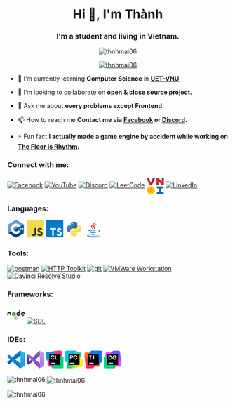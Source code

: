 <h1 align="center">Hi 👋, I'm Thành</h1>
<h3 align="center">I'm a student and living in Vietnam.</h3>

<p align="center"> <img src="https://komarev.com/ghpvc/?username=thnhmai06&label=Profile%20views&color=0e75b6&style=flat-square" alt="thnhmai06" /> </p>
<p align="center"> <a href="https://github.com/ryo-ma/github-profile-trophy"><img src="https://github-profile-trophy.vercel.app/?username=thnhmai06&theme=radical&row=1" alt="thnhmai06" /></a> </p>

- 🌱 I’m currently learning **Computer Science** in [**UET-VNU**](https://uet.vnu.edu.vn/).

- 👯 I’m looking to collaborate on **open & close source project.**

- 💬 Ask me about **every problems except Frontend.**

- 📫 How to reach me **Contact me via [Facebook](https://www.facebook.com/thnhmai06) or [Discord](https://discord.com/users/384282911479693313).**

- ⚡ Fun fact **I actually made a game engine by accident while working on [The Floor is Rhythm](https://youtu.be/1eFJ12o5hNc).**

<h3 align="left">Connect with me:</h3>
<p align="left">
<a href="https://fb.com/thnhmai06" target="blank"><img align="center" src="https://upload.wikimedia.org/wikipedia/commons/thumb/b/b9/2023_Facebook_icon.svg/2048px-2023_Facebook_icon.svg.png" alt="Facebook" height="40" width="40" /></a>
<a href="https://www.youtube.com/@thnhmai06" target="blank"><img align="center" src="https://upload.wikimedia.org/wikipedia/commons/e/ef/Youtube_logo.png"  height="40" width="40" alt="YouTube" /></a>
<a href="https://discord.com/users/384282911479693313" target="blank"><img align="center" src="https://cdn-icons-png.flaticon.com/512/5968/5968756.png" alt="Discord" height="40" width="40" /></a>
<a href="https://www.leetcode.com/thnhmai06" target="blank"><img align="center" src="https://leetcode.com/static/images/LeetCode_logo_rvs.png" height="40" width="40" alt="LeetCode"/></a>
<a href="https://oj.vnoi.info/user/MaiThanh1342" target="blank"><img align="center" src="bin/vnoi.png" alt="VNOI" height="40" width="40" /></a>
<a href="https://www.linkedin.com/in/thnhmai06/" target="blank"><img align="center" src="https://upload.wikimedia.org/wikipedia/commons/thumb/c/ca/LinkedIn_logo_initials.png/500px-LinkedIn_logo_initials.png" alt="LinkedIn" height="40" width="40" /></a>
</p>

<h3 align="left">Languages:</h3>
<p align="left">
<a href="https://cplusplus.com/" target="_blank" rel="noreferrer"><img src="https://raw.githubusercontent.com/devicons/devicon/master/icons/cplusplus/cplusplus-original.svg" alt="cplusplus" width="40" height="40"/></a>
<a href="https://developer.mozilla.org/docs/Web/JavaScript" target="_blank" rel="noreferrer"><img src="https://raw.githubusercontent.com/devicons/devicon/master/icons/javascript/javascript-original.svg" alt="javascript" width="40" height="40"/></a>
<a href="https://www.typescriptlang.org/" target="_blank" rel="noreferrer"><img src="https://raw.githubusercontent.com/devicons/devicon/master/icons/typescript/typescript-original.svg" alt="typescript" width="40" height="40"/></a>
<a href="https://www.python.org" target="_blank" rel="noreferrer"><img src="https://raw.githubusercontent.com/devicons/devicon/master/icons/python/python-original.svg" alt="python" width="40" height="40"/></a>
<a href="https://www.java.com/" target="_blank" rel="noreferrer"><img src="https://raw.githubusercontent.com/devicons/devicon/master/icons/java/java-original.svg" alt="java" width="40" height="40"/></a>
</p>

<h3 align="left">Tools:</h3>
<p align="left">
<a href="https://postman.com" target="_blank" rel="noreferrer"><img src="https://www.vectorlogo.zone/logos/getpostman/getpostman-icon.svg" alt="postman" width="40" height="40"/></a>
<a href="https://httptoolkit.com/" target="_blank" rel="noreferrer"><img src="https://avatars.githubusercontent.com/u/39777515?s=280&v=4" alt="HTTP Toolkit" width="40" height="40"/></a>
<a href="https://git-scm.com/" target="_blank" rel="noreferrer"><img src="https://www.vectorlogo.zone/logos/git-scm/git-scm-icon.svg" alt="git" width="40" height="40"/></a> 
<a href="https://www.vmware.com/products/workstation-pro.html" target="_blank" rel="noreferrer"><img src="https://upload.wikimedia.org/wikipedia/commons/thumb/5/5a/Vmware_workstation_16_icon.svg/1200px-Vmware_workstation_16_icon.svg.png" alt="VMWare Workstation" width="40" height="40"/></a>
<a href="https://www.blackmagicdesign.com/products/davinciresolve/" target="_blank" rel="noreferrer"><img src="https://upload.wikimedia.org/wikipedia/commons/4/4d/DaVinci_Resolve_Studio.png" alt="Davinci Resolve Studio" width="40" height="40"/></a>
</p>

<h3 align="left">Frameworks:</h3>
<p align="left">
<a href="https://nodejs.org" target="_blank" rel="noreferrer"><img src="https://raw.githubusercontent.com/devicons/devicon/master/icons/nodejs/nodejs-original-wordmark.svg" alt="nodejs" width="40" height="40"/></a> 
<a href="https://www.libsdl.org/" target="_blank" rel="noreferrer"><img src="https://upload.wikimedia.org/wikipedia/commons/1/16/Simple_DirectMedia_Layer%2C_Logo.svg" alt="SDL" width="60" height="40"/></a>
</p>

<h3 align="left">IDEs:</h3>
<p align="left">
<a href="https://code.visualstudio.com/" target="_blank" rel="noreferrer"><img src="https://raw.githubusercontent.com/devicons/devicon/master/icons/vscode/vscode-original.svg" alt="Visual Studio Code" width="40" height="40"/></a>
<a href="https://visualstudio.microsoft.com/" target="_blank" rel="noreferrer"><img src="https://raw.githubusercontent.com/devicons/devicon/master/icons/visualstudio/visualstudio-original.svg" alt="Visual Studio" width="40" height="40"/></a>
<a href="https://www.jetbrains.com/clion/" target="_blank" rel="noreferrer"><img src="https://raw.githubusercontent.com/devicons/devicon/master/icons/clion/clion-original.svg" alt="CLion" width="40" height="40"/></a>
<a href="https://www.jetbrains.com/pycharm/" target="_blank" rel="noreferrer"><img src="https://raw.githubusercontent.com/devicons/devicon/master/icons/pycharm/pycharm-original.svg" alt="PyCharm" width="40" height="40"/></a>
<a href="https://www.jetbrains.com/idea/" target="_blank" rel="noreferrer"><img src="https://raw.githubusercontent.com/devicons/devicon/master/icons/intellij/intellij-original.svg" alt="IntelliJ IDEA" width="40" height="40"/></a>
<a href="https://www.jetbrains.com/datagrip/" target="_blank" rel="noreferrer"><img src="https://raw.githubusercontent.com/devicons/devicon/master/icons/datagrip/datagrip-original.svg" alt="DataGrip" width="40" height="40"/></a>
</p>

<p><img align="left" src="https://github-readme-stats.vercel.app/api/top-langs?username=thnhmai06&show_icons=true&theme=dark&locale=en&layout=compact" alt="thnhmai06" /></p>
<p>&nbsp;<img align="center" src="https://github-readme-stats.vercel.app/api?username=thnhmai06&show_icons=true&theme=dark&locale=en" alt="thnhmai06" /></p>
<p><img align="center" src="https://github-readme-streak-stats.herokuapp.com/?user=thnhmai06&theme=dark" alt="thnhmai06" /></p>
